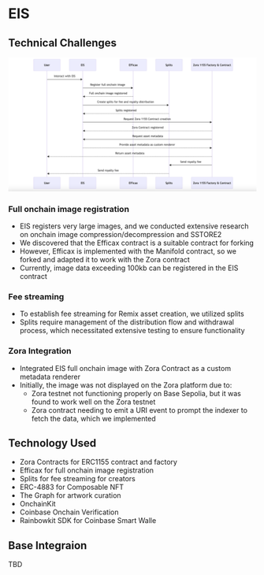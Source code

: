# EIS

## Technical Challenges

![sequence](./docs/sequence.png)

### Full onchain image registration

- EIS registers very large images, and we conducted extensive research on onchain image compression/decompression and SSTORE2
- We discovered that the Efficax contract is a suitable contract for forking
- However, Efficax is implemented with the Manifold contract, so we forked and adapted it to work with the Zora contract
- Currently, image data exceeding 100kb can be registered in the EIS contract

### Fee streaming

- To establish fee streaming for Remix asset creation, we utilized splits
- Splits require management of the distribution flow and withdrawal process, which necessitated extensive testing to ensure functionality

### Zora Integration

- Integrated EIS full onchain image with Zora Contract as a custom metadata renderer
- Initially, the image was not displayed on the Zora platform due to:
  - Zora testnet not functioning properly on Base Sepolia, but it was found to work well on the Zora testnet
  - Zora contract needing to emit a URI event to prompt the indexer to fetch the data, which we implemented

## Technology Used

- Zora Contracts for ERC1155 contract and factory
- Efficax for full onchain image registration
- Splits for fee streaming for creators
- ERC-4883 for Composable NFT
- The Graph for artwork curation
- OnchainKit
- Coinbase Onchain Verification
- Rainbowkit SDK for Coinbase Smart Walle

## Base Integraion

TBD
